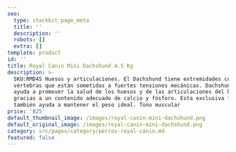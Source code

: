 ```yaml
---
seo:
  type: stackbit_page_meta
  title: ''
  description: ''
  robots: []
  extra: []
template: product
id: ''
title: Royal Canin Mini Dachshund 4.5 Kg
description: >-
  SKU:RMD45 Huesos y articulaciones. El Dachshund tiene extremidades cortas y
  vértebras que están sometidas a fuertes tensiones mecánicas. Dachshund Adulto
  ayuda a promover la salud de los huesos y de las articulaciones del Dachshund
  gracias a un contenido adecuado de calcio y fósforo. Esta exclusiva fórmula
  también ayuda a mantener el peso ideal. Tono muscular
price: '825'
default_thumbnail_image: /images/royal-canin-mini-dachshund.png
default_original_image: /images/royal-canin-mini-dachshund.png
category: src/pages/category/perros-royal-canin.md
featured: false
---
```

